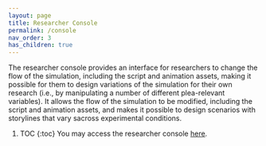 ```yaml
---
layout: page
title: Researcher Console
permalink: /console
nav_order: 3
has_children: true
---
```


The researcher console provides an interface for researchers to change the flow of the simulation, including the script and animation assets, making it possible for them to design variations of the simulation for their own research (i.e., by manipulating a number of different plea-relevant variables).
It allows the flow of the simulation to be modified, including the script and animation assets,
and makes it possible to design scenarios with storylines that vary sacross experimental conditions.

1. TOC
   {:toc}
   You may access the researcher console [here](http://researcher.pleajustice.org).
